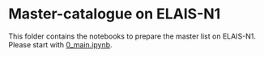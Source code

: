 # Master-catalogue on ELAIS-N1

This folder contains the notebooks to prepare the master list on ELAIS-N1.
Please start with [0_main.ipynb](0_main.ipynb).
